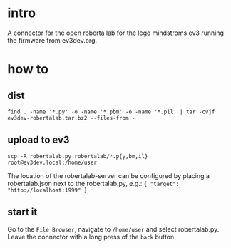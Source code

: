 # intro #
A connector for the open roberta lab for the lego mindstroms ev3 running the
firmware from ev3dev.org.

# how to #

## dist ##
``find . -name '*.py' -o -name '*.pbm' -o -name '*.pil' | tar -cvjf ev3dev-robertalab.tar.bz2 --files-from -``

## upload to ev3 ##
``scp -R robertalab.py robertalab/*.p{y,bm,il} root@ev3dev.local:/home/user``

The location of the robertalab-server can be configured by placing a
robertalab.json next to the robertalab.py, e.g.:
``
{
    "target": "http://localhost:1999"
}
``

## start it ##
Go to the ``File Browser``, navigate to ``/home/user`` and select robertalab.py.
Leave the connector with a long press of the ``back`` button.

